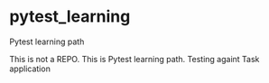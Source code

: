 # pytest_learning
Pytest learning path 

This is not a REPO.
This is Pytest learning path.
Testing againt Task application 

